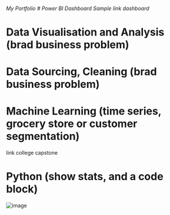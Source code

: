 <h6> My Portfolio 
# Power BI Dashboard Sample
 link dashboard

# Data Visualisation and Analysis (brad business problem)

# Data Sourcing, Cleaning (brad business problem)

# Machine Learning (time series, grocery store or customer segmentation)
link college capstone

# Python (show stats, and a code block)
![image](https://github.com/johnleonard512/johnleonard512.github.io/assets/140750487/6a4de389-d41c-4500-9099-5248628009b5)

